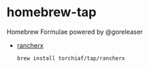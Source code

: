 # homebrew-tap

Homebrew Formulae powered by @goreleaser

- [rancherx](https://github.com/torchiaf/kubectl-rancherx)

  ```
  brew install torchiaf/tap/rancherx
  ```